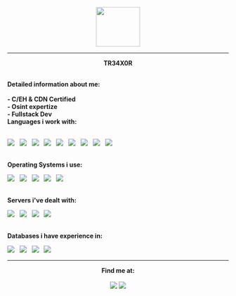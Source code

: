 <p align="center"><img src="https://media.tenor.com/lnIiqHsigmUAAAAS/eye-blink.gif"  width="100" height="90" ></p><hr>
<p align="center">
  <b>TR34X0R</b>
</p>
<br><b>Detailed information about me:<br><br>- C/EH & CDN Certified<br>- Osint expertize<br>- Fullstack Dev</b>
<br><b>Languages i work with:</b><br><b> </b>
<br> 
<p float="left">
<img src="https://img.shields.io/badge/python-3670A0?style=for-the-badge&logo=python&logoColor=ffdd54"> &nbsp;
<img src="https://img.shields.io/badge/shell_script-%23121011.svg?style=for-the-badge&logo=gnu-bash&logoColor=white"> &nbsp;
<img src="https://img.shields.io/badge/Windows%20Terminal-%234D4D4D.svg?style=for-the-badge&logo=windows-terminal&logoColor=white"> &nbsp;
<img src="https://img.shields.io/badge/go-%2300ADD8.svg?style=for-the-badge&logo=go&logoColor=white"> &nbsp;
<img src="https://img.shields.io/badge/javascript-%23323330.svg?style=for-the-badge&logo=javascript&logoColor=%23F7DF1E"> &nbsp;
<img src="https://img.shields.io/badge/c-%2300599C.svg?style=for-the-badge&logo=c&logoColor=white"> &nbsp;
<img src="https://img.shields.io/badge/php-%23777BB4.svg?style=for-the-badge&logo=php&logoColor=white"> &nbsp;
<img src="https://img.shields.io/badge/PowerShell-%235391FE.svg?style=for-the-badge&logo=powershell&logoColor=white"> &nbsp;
<img src="https://img.shields.io/badge/perl-%2339457E.svg?style=for-the-badge&logo=perl&logoColor=white"> &nbsp;
</p>

<br><b>Operating Systems i use:</b><br><b> </b>
<p float="left">
<img src="https://img.shields.io/badge/cent%20os-002260?style=for-the-badge&logo=centos&logoColor=F0F0F0"> &nbsp;
<img src="https://img.shields.io/badge/Debian-D70A53?style=for-the-badge&logo=debian&logoColor=white"> &nbsp;
<img src="https://img.shields.io/badge/-OpenBSD-%23FCC771?style=for-the-badge&logo=openbsd&logoColor=black"> &nbsp;
<img src="https://img.shields.io/badge/Arch%20Linux-1793D1?logo=arch-linux&logoColor=fff&style=for-the-badge"> &nbsp;  
<img src="https://img.shields.io/badge/openSUSE-%2364B345?style=for-the-badge&logo=openSUSE&logoColor=white"> &nbsp;
</p>

<br><b>Servers i've dealt with:</b><br><b> </b>
<p float="left">
<img src="https://img.shields.io/badge/apache%20tomcat-%23F8DC75.svg?style=for-the-badge&logo=apache-tomcat&logoColor=black"> &nbsp;
  <img src="https://img.shields.io/badge/apache-%23D42029.svg?style=for-the-badge&logo=apache&logoColor=white"> &nbsp;
  <img src="https://img.shields.io/badge/nginx-%23009639.svg?style=for-the-badge&logo=nginx&logoColor=white"> &nbsp;
  <img src="https://img.shields.io/badge/jenkins-%232C5263.svg?style=for-the-badge&logo=jenkins&logoColor=white"> &nbsp;
  </p>
  
  <br><b>Databases i have experience in:</b><br><b> </b>
<p float="left">
  <img src="https://img.shields.io/badge/mysql-%2300f.svg?style=for-the-badge&logo=mysql&logoColor=white"> &nbsp;
  <img src="https://img.shields.io/badge/postgres-%23316192.svg?style=for-the-badge&logo=postgresql&logoColor=white"> &nbsp;
  <img src="https://img.shields.io/badge/MariaDB-003545?style=for-the-badge&logo=mariadb&logoColor=white"> &nbsp;
  <img src="https://img.shields.io/badge/MongoDB-%234ea94b.svg?style=for-the-badge&logo=mongodb&logoColor=white"> &nbsp;
  </p>
  
  <hr>
  
  <p align="center">
  <b>Find me at:</b><br><br>
        <a href="https://t.me/tr34x0r"><img src="https://img.shields.io/badge/Telegram-2CA5E0?style=for-the-badge&logo=telegram&logoColor=white"></a>
        <a href="mailto:tr34x0r@proton.me"><img src="https://img.shields.io/badge/ProtonMail-8B89CC?style=for-the-badge&logo=protonmail&logoColor=white"></a>
</p>
